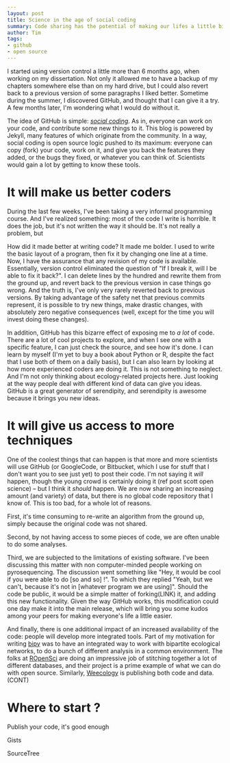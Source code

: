 ```yaml
---
layout: post
title: Science in the age of social coding
summary: Code sharing has the potential of making our lifes a little bit easier.
author: Tim
tags:
- github
- open source
---
```


I started using version control a little more than 6 months ago, when working on my dissertation. Not only it allowed me to have a backup of my chapters somewhere else than on my hard drive, but I could also revert back to a previous version of some paragraphs I liked better. Sometime during the summer, I discovered GitHub, and thought that I can give it a try. A few months later, I'm wondering what I would do without it.

The idea of GitHub is simple: [*social coding*](http://radar.oreilly.com/2009/01/github-making-code-more-social.html). As in, everyone can work on your code, and contribute some new things to it. This blog is powered by Jekyll, many features of which originate from the community. In a way, social coding is open source logic pushed to its maximum: everyone can copy (fork) your code, work on it, and give you back the features they added, or the bugs they fixed, or whatever you can think of. Scientists would gain a lot by getting to know these tools.

# It will make us better coders

During the last few weeks, I've been taking a very informal programming course. And I've realized something: most of the code I write is horrible. It does the job, but it's not written the way it should be. It's not really a problem, but 

How did it made better at writing code? It made me bolder. I used to write the basic layout of a program, then fix it by changing one line at a time. Now, I have the assurance that any revision of my code is available. Essentially, version control eliminated the question of "If I break it, will I be able to fix it back?". I can delete lines by the hundred and rewrite them from the ground up, and revert back to the previous version in case things go wrong. And the truth is, I've only very rarely reverted back to previous versions. By taking advantage of the safety net that previous commits represent, it is possible to try new things, make drastic changes, with absolutely zero negative consequences (well, except for the time you will invest doing these changes).

In addition, GitHub has this bizarre effect of exposing me to *a lot* of code. There are a lot of cool projects to explore, and when I see one with a specific feature, I can just check the source, and see how it's done. I can learn by myself (I'm yet to buy a book about Python or R, despite the fact that I use both of them on a daily basis), but I can also learn by looking at how more experienced coders are doing it. This is not something to neglect. And I'm not only thinking about ecology-related projects here. Just looking at the way people deal with different kind of data can give you ideas. GitHub is a great generator of serendipity, and serendipity is awesome because it brings you new ideas.

# It will give us access to more techniques

One of the coolest things that can happen is that more and more scientists will use GitHub (or GoogleCode, or Bitbucket, which I use for stuff that I don't want you to see just yet) to post their code. I'm not saying it *will* happen, though the young crowd is certainly doing it (ref post scott open science) – but I think it *should* happen. We are now sharing an increasing amount (and variety) of data, but there is no global code repository that I know of. This is too bad, for a whole lot of reasons.

First, it's time consuming to re-write an algorithm from the ground up, simply because the original code was not shared. 

Second, by not having access to some pieces of code, we are often unable to do some analyses.

Third, we are subjected to the limitations of existing software. I've been discussing this matter with non computer-minded people working on pyrosequencing. The discussion went something like "Hey, it would be cool if you were able to do \[so and so\] !". To which they replied "Yeah, but we can't, because it's not in \[whatever program we are using\]". Should the code be public, it would be a simple matter of forking(LINK) it, and adding this new functionality. Given the way GitHub works, this modification could one day make it into the main release, which will bring you some kudos among your peers for making everyone's life a little easier.

And finally, there is one additional impact of an increased availability of the code: people will develop more integrated tools. Part of my motivation for writing [bipy](http://tpoisot.github.co/bipy/) was to have an integrated way to work with bipartite ecological networks, to do a bunch of different analysis in a common environment. The folks at [ROpenSci](http://ropensci.org/) are doing an impressive job of stitching together a lot of different databases, and their project is a prime example of what we can do with open source. Similarly, [Weecology](http://weecology.org/resources) is publishing both code and data. (CONT)

# Where to start ?

Publish your code, it's good enough

Gists

SourceTree